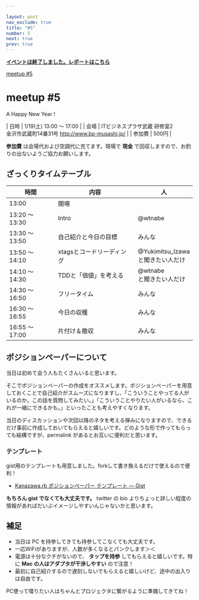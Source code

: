 ```yaml
---

layout: post
nav_exclude: true
title: "#5"
number: 5
next: true
prev: true
---
```


<p>
<a href="/5/report"><strong>イベントは終了しました。レポートはこちら</strong></a></p>

<div class="doorkeeper-widget">
<a href="http://kzrb.doorkeeper.jp/events/2380" class="doorkeeper-registration-widget">meetup
#5</a>

<script src="https://d1dqic1fklzs1z.cloudfront.net/assets/widget.js" type="text/javascript">
</script>
</div>

meetup #5
==========

A Happy New Year !


| 日時   | 1/19(土) 13:00 〜 17:00 |
| 会場   | ITビジネスプラザ武蔵 研修室2<br>金沢市武蔵町14番31号 <a href="http://www.bp-musashi.jp/">http://www.bp-musashi.jp/</a> |
| 参加費 | 500円 |


**参加費** は会場代および空調代に充てます。現場で **現金**
で回収しますので、お釣りの出ないようご協力お願いします。

ざっくりタイムテーブル
----------------------

 |時間            |内容                       |人|
 |----------------|---------------------------|-----------------------------------------|
 |13:00           |開場                       ||
 |13:20 〜 13:30  |Intro                      |@wtnabe|
 |13:30 〜 13:50  |自己紹介と今日の目標       |みんな|
 |13:50 〜 14:10  |xtagsとコードリーディング  |@Yukimitsu\_Izawa<br />と聞きたい人だけ|
 |14:10 〜 14:30  |TDDと「価値」を考える      |@wtnabe<br />と聞きたい人だけ|
 |14:30 〜 16:50  |フリータイム               |みんな|
 |16:30 〜 16:55  |今日の収穫                 |みんな|
 |16:55 〜 17:00  |片付け＆撤収               |みんな|

ポジションペーパーについて
--------------------------

当日は初めて会う人もたくさんいると思います。

そこでポジションペーパーの作成をオススメします。ポジションペーパーを用意しておくことで自己紹介がスムーズになりますし、「こういうことやってる人がいるのか。この話を質問してみたい。」「こういうことやりたい人がいるなら、これが一緒にできるかも。」といったことも考えやすくなります。

当日のディスカッションや次回以降のネタを考える弾みになりますので、できるだけ事前に作成しておいてもらえると嬉しいです。どのような形で作ってもらっても結構ですが、permalink
があるとお互いに便利だと思います。

### テンプレート

gist用のテンプレートも用意しました。forkして書き換えるだけで使えるので便利！

* [Kanazawa.rb ポジションペーパー テンプレート — Gist](https://gist.github.com/5a523ec3180002229a32)

**もちろん gist でなくても大丈夫です。** twitter の bio
よりちょっと詳しい程度の情報があればだいぶイメージしやすいんじゃないかと思います。

補足
----

* 当日は PC を持参してきても持参してこなくても大丈夫です。
* 一応WiFiがありますが、人数が多くなるとパンクします＞＜
* 電源は十分なクチがないので、 **タップを持参** してもらえると嬉しいです。特に **Mac の人はアダプタが干渉しやすい** ので注意！
* 最初に自己紹介するので遅刻しないでもらえると嬉しいけど、途中の出入りは自由です。

PC使って喋りたい人はちゃんとプロジェクタに繋がるように準備してきてね！
